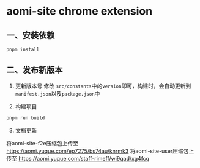 # aomi-site chrome extension

## 一、安装依赖

```bash
pnpm install
```

## 二、发布新版本

1. 更新版本号
修改 `src/constants`中的`version`即可，构建时，会自动更新到`manifest.json`以及`package.json`中

2. 构建项目

```bash
pnpm run build

```

3. 文档更新

 将aomi-site-f2e压缩包上传至 <https://aomi.yuque.com/ep7275/bs74au/knrmk3>
 将aomi-site-user压缩包上传至 <https://aomi.yuque.com/staff-rimeff/wi9qad/xg4fcq>
